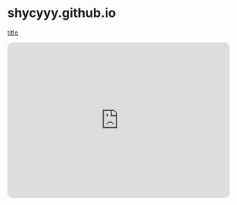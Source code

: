 # shycyyy.github.io
[title](https://www.example.com)

<iframe style="border-radius:12px" src="https://open.spotify.com/embed/artist/1URnnhqYAYcrqrcwql10ft?utm_source=generator" width="100%" height="352" frameBorder="0" allowfullscreen="" allow="autoplay; clipboard-write; encrypted-media; fullscreen; picture-in-picture" loading="lazy"></iframe>

